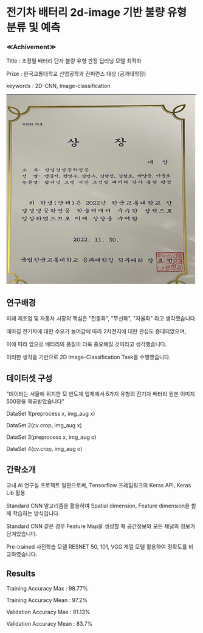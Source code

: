 # 전기차 배터리 2d-image 기반 불량 유형 분류 및 예측

### **≪Achivement≫**
Title : 초정밀 배터리 단자 불량 유형 판정 딥러닝 모델 최적화


Prize : 한국교통대학교 산업공학과 컨퍼런스 대상 (공과대학장)


keywords : 2D-CNN, Image-classification

<img src ="https://github.com/immsk1997/mskim/blob/main/KNUT%20AI%20Laboratory/Paper/%ED%95%9C%EA%B5%AD%EA%B5%90%ED%86%B5%EB%8C%80%ED%95%99%EA%B5%90%20%EC%BB%A8%ED%8D%BC%EB%9F%B0%EC%8A%A4%20%EB%8C%80%EC%83%81.png" width="500" height="500">

## 연구배경


미래 제조업 및 자동차 시장의 핵심은 "전동화", "무선화", "자율화" 라고 생각했습니다.

때마침 전기차에 대한 수요가 늘어감에 따라 2차전지에 대한 관심도 증대되었으며, 

이에 따라 앞으로 배터리의 품질이 더욱 중요해질 것이라고 생각했습니다.

이러한 생각을 기반으로 2D Image-Classification Task를 수행했습니다.


## 데이터셋 구성

"데이터는 서울에 위치한 모 반도체 업체에서 5가지 유형의 전기차 배터리 원본 이미지 500장을 제공받았습니다"


DataSet 1(preprocess x, img_aug x)


DataSet 2(cv.crop, img_aug x)


DataSet 3(preprocess x, img_aug o)


DataSet 4(cv.crop, img_aug o)


## 간략소개 

교내 AI 연구실 프로젝트 일환으로써,
Tensorflow 프레임워크의 Keras API, Keras Lib 활용

Standard CNN 알고리즘을 활용하여 Spatial dimension, Feature dimension을 함께 학습하는 방식입니다.

Standard CNN 같은 경우 Feature Map을 생성할 때 공간정보와 모든 채널의 정보가 담겨있습니다.

Pre-trained 사전학습 모델 RESNET 50, 101, VGG 계열 모델 활용하여 정확도를 비교하였습니다.



## Results


Training Accuracy Max : 98.77% 


Training Accuracy Mean : 97.2%


Validation Accuracy Max : 91.13% 


Validation Accuracy Mean : 83.7%